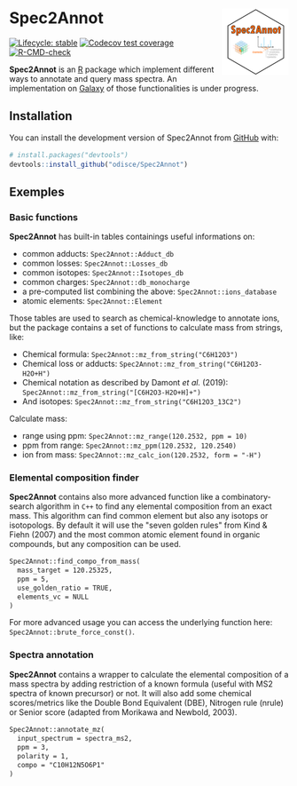 
# Spec2Annot <img src="man/figures/logo.png" align="right" height="120" alt="" />

<!-- badges: start -->
[![Lifecycle: stable](https://img.shields.io/badge/lifecycle-stable-brightgreen.svg)](https://lifecycle.r-lib.org/articles/stages.html#stable)
[![Codecov test coverage](https://codecov.io/gh/odisce/Spec2Annot/branch/main/graph/badge.svg)](https://app.codecov.io/gh/odisce/Spec2Annot?branch=main)
[![R-CMD-check](https://github.com/odisce/Spec2Annot/actions/workflows/R-CMD-check.yaml/badge.svg)](https://github.com/odisce/Spec2Annot/actions/workflows/R-CMD-check.yaml)
<!-- badges: end -->

**Spec2Annot** is an [R](https://www.r-project.org/) package which implement different ways to annotate 
and query mass spectra. An implementation on [Galaxy](https://workflow4metabolomics.usegalaxy.fr/) of those 
functionalities is under progress.

## Installation

You can install the development version of Spec2Annot from [GitHub](https://github.com/) with:

``` r
# install.packages("devtools")
devtools::install_github("odisce/Spec2Annot")
```

## Exemples
### Basic functions

**Spec2Annot** has built-in tables containings useful informations on:  
 - common adducts: `Spec2Annot::Adduct_db`  
 - common losses: `Spec2Annot::Losses_db`  
 - common isotopes: `Spec2Annot::Isotopes_db`  
 - common charges: `Spec2Annot::db_monocharge`  
 - a pre-computed list combining the above: `Spec2Annot::ions_database`  
 - atomic elements: `Spec2Annot::Element`  

Those tables are used to search as chemical-knowledge to annotate ions, but the package 
contains a set of functions to calculate mass from strings, like:  
  - Chemical formula: `Spec2Annot::mz_from_string("C6H12O3")`  
  - Chemical loss or adducts: `Spec2Annot::mz_from_string("C6H12O3-H2O+H")`  
  - Chemical notation as described by Damont *et al.* (2019): `Spec2Annot::mz_from_string("[C6H2O3-H2O+H]+")`  
  - And isotopes: `Spec2Annot::mz_from_string("C6H12O3_13C2")`  

Calculate mass:  
  - range using ppm: `Spec2Annot::mz_range(120.2532, ppm = 10)`  
  - ppm from range: `Spec2Annot::mz_ppm(120.2532, 120.2540)`  
  - ion from mass: `Spec2Annot::mz_calc_ion(120.2532, form = "-H")`  


### Elemental composition finder

**Spec2Annot** contains also more advanced function like a combinatory-search algorithm in `C++` 
to find any elemental composition from an exact mass. This algorithm can find common element but 
also any isotops or isotopologs. By default it will use the "seven golden rules" from Kind & Fiehn (2007) 
and the most common atomic element found in organic compounds, but any composition can be used.  

```{r}
Spec2Annot::find_compo_from_mass(
  mass_target = 120.25325,
  ppm = 5,
  use_golden_ratio = TRUE,
  elements_vc = NULL
)
```

For more advanced usage you can access the underlying function here: `Spec2Annot::brute_force_const()`.


### Spectra annotation

**Spec2Annot** contains a wrapper to calculate the elemental composition of a 
mass spectra by adding restriction of a known formula (useful with MS2 spectra of
known precursor) or not. It will also add some chemical scores/metrics like the Double
Bond Equivalent (DBE), Nitrogen rule (nrule) or Senior score (adapted from Morikawa
and Newbold, 2003).  

```{r}
Spec2Annot::annotate_mz(
  input_spectrum = spectra_ms2,
  ppm = 3,
  polarity = 1,
  compo = "C10H12N5O6P1"
)
```
